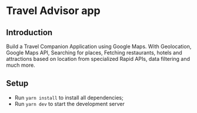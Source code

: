# Travel Advisor app

## Introduction
Build a Travel Companion Application using Google Maps. With Geolocation, Google Maps API, Searching for places, Fetching restaurants, hotels and attractions based on location from specialized Rapid APIs, data filtering and much more.

## Setup
- Run `yarn install` to install all dependencies;
- Run `yarn dev` to start the development server
